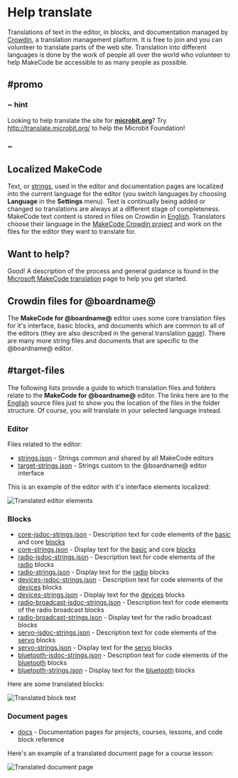# Help translate

Translations of text in the editor, in blocks, and documentation managed by [Crowdin](https://crowdin.com/project/kindscript), a translation management platform. It is free to join
and you can volunteer to translate parts of the web site. Translation into different languages is done by the work of people all over the world who volunteer to help MakeCode be accessible to as many people as possible.

##  #promo

### ~ hint

Looking to help translate the site for **[microbit.org](http://microbit.org)**? Try http://translate.microbit.org/ to help the Microbit Foundation!
 
### ~

## Localized MakeCode

Text, or [strings](/types/string), used in the editor and documentation pages are localized into the current language for the editor (you switch languages by choosing **Language** in the **Settings** menu). Text is continually being added or changed so translations are always at a different stage of completeness. MakeCode text content is stored in files on Crowdin in [English](https://crowdin.com/project/kindscript/en#). Translators choose their language in the [MakeCode Crowdin project](https://crowdin.com/project/kindscript) and work on the files for the editor they want to translate for.

## Want to help?

Good! A description of the process and general guidance is found in the [Microsoft MakeCode translation](https://makecode.com/translate) page to help you get started.

## Crowdin files for @boardname@

The **MakeCode for @boardname@** editor uses some core translation files for it's interface, basic blocks, and documents which are common to all of the editors (they are also described in the general translation [page](https://makecode.com/translate)). There are many more string files and documents that are specific to the @boardname@ editor.

##  #target-files

The following lists provide a guide to which translation files and folders relate to the **MakeCode for @boardname@** editor. The links here are to the [English](https://crowdin.com/project/kindscript/en#) source files just to show you the location of the files in the folder structure. Of course, you will translate in your selected language instead.

### Editor

Files related to the editor:
* [strings.json](https://crowdin.com/project/kindscript/32/en-en) - Strings common and shared by all MakeCode editors
* [target-strings.json](https://crowdin.com/project/kindscript/1922/en-en) - Strings custom to the @boardname@ editor interface

This is an example of the editor with it's interface elements localized:

![Translated editor elements](/static/mb/translate/target-strings.jpg)

### Blocks

* [core-jsdoc-strings.json](https://crowdin.com/translate/kindscript/66/en-en) -  Description text for code elements of the [basic](/reference/basic) and core [blocks](/blocks)
* [core-strings.json](https://crowdin.com/translate/kindscript/65/en-en) - Display text for the [basic](/reference/basic) and core [blocks](/reference/blocks)
* [radio-jsdoc-strings.json](https://crowdin.com/translate/kindscript/64/en-en) - Description text for code elements of the [radio](/reference/radio) blocks
* [radio-strings.json](https://crowdin.com/translate/kindscript/63/en-en) - Display text for the [radio](/reference/radio) blocks
* [devices-jsdoc-strings.json](https://crowdin.com/translate/kindscript/62/en-en) - Description text for code elements of the [devices](/reference/devices) blocks
* [devices-strings.json](https://crowdin.com/translate/kindscript/61/en-en) - Display text for the [devices](/reference/devices) blocks
* [radio-broadcast-jsdoc-strings.json](https://crowdin.com/translate/kindscript/5032/en-en) -  Description text for code elements of the radio broadcast blocks
* [radio-broadcast-strings.json](https://crowdin.com/translate/kindscript/5030/en-en) - Display text for the radio broadcast blocks
* [servo-jsdoc-strings.json](https://crowdin.com/translate/kindscript/5036/en-en) - Description text for code elements of the [servo](/reference/servos) blocks
* [servo-strings.json](https://crowdin.com/translate/kindscript/5034/en-ens) - Display text for the [servo](/reference/servos) blocks
* [bluetooth-jsdoc-strings.json](https://crowdin.com/translate/kindscript/60/en-en) - Description text for code elements of the [bluetooth](/reference/bluetooth) blocks
* [bluetooth-strings.json](https://crowdin.com/translate/kindscript/59/en-en) - Display text for the [bluetooth](/reference/bluetooth) blocks

Here are some translated blocks:

![Translated block text](/static/mb/translate/block-text.jpg)

### Document pages

* [docs](https://crowdin.com/translate/kindscript/en#/microbit/docs) - Documentation pages for projects, courses, lessons, and code block reference

Here's an example of a translated document page for a course lesson:

![Translated document page](/static/mb/translate/doc-page.jpg)

